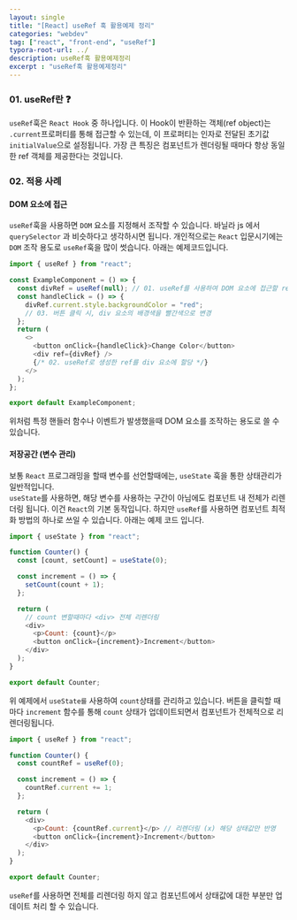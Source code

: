 ```yaml
---
layout: single
title: "[React] useRef 훅 활용예제 정리"
categories: "webdev"
tag: ["react", "front-end", "useRef"]
typora-root-url: ../
description: useRef훅 활용예제정리
excerpt : "useRef훅 활용예제정리"
---
```


### 01. useRef란 ❓
<code>useRef</code>훅은 <code>React Hook</code> 중 하나입니다. 이 Hook이 반환하는 객체(ref object)는 <code>.current</code>프로퍼티를 통해 접근할 수 있는데, 이 프로퍼티는 인자로 전달된 초기값 <code>initialValue</code>으로 설정됩니다. 가장 큰 특징은 컴포넌트가 렌더링될 때마다 항상 동일한 ref 객체를 제공한다는 것입니다. 
<br />

### 02. 적용 사례

#### DOM 요소에 접근

<code>useRef</code>훅을 사용하면 <code>DOM</code> 요소를 지정해서 조작할 수 있습니다. 바닐라 js 에서 <code>querySelector</code> 과 비슷하다고 생각하시면 됩니다. 개인적으로는 <code>React</code> 입문시기에는 <code>DOM</code> 조작 용도로 <code>useRef</code>훅을 많이 썻습니다. 아래는 예제코드입니다.

```javascript
import { useRef } from "react";

const ExampleComponent = () => {
  const divRef = useRef(null); // 01. useRef를 사용하여 DOM 요소에 접근할 ref 생성
  const handleClick = () => {
    divRef.current.style.backgroundColor = "red";
    // 03. 버튼 클릭 시, div 요소의 배경색을 빨간색으로 변경
  };
  return (
    <>
      <button onClick={handleClick}>Change Color</button>
      <div ref={divRef} />
      {/* 02. useRef로 생성한 ref를 div 요소에 할당 */}
    </>
  );
};

export default ExampleComponent;
```

위처럼 특정 핸들러 함수나 이벤트가 발생했을때 DOM 요소를 조작하는 용도로 쓸 수 있습니다.

#### 저장공간 (변수 관리)

보통 <code>React</code> 프로그래밍을 할때 변수를 선언할때에는, <code>useState</code> 훅을 통한 상태관리가 일반적입니다.
<br />
<code>useState</code>를 사용하면, 해당 변수를 사용하는 구간이 아님에도 컴포넌트 내 전체가 리렌더링 됩니다. 이건 <code>React</code>의 기본 동작입니다. 하지만 <code>useRef</code>를 사용하면 컴포넌트 최적화 방법의 하나로 쓰일 수 있습니다. 아래는 예제 코드 입니다.

```javascript
import { useState } from "react";

function Counter() {
  const [count, setCount] = useState(0);

  const increment = () => {
    setCount(count + 1);
  };

  return (
    // count 변할때마다 <div> 전체 리렌더링
    <div>
      <p>Count: {count}</p>
      <button onClick={increment}>Increment</button>
    </div>
  );
}

export default Counter;
```

위 예제에서 <code>useState를</code> 사용하여 <code>count</code>상태를 관리하고 있습니다. 버튼을 클릭할 때마다 <code>increment</code> 함수를 통해 <code>count</code> 상태가 업데이트되면서 컴포넌트가 전체적으로 리렌더링됩니다.

```javascript
import { useRef } from "react";

function Counter() {
  const countRef = useRef(0);

  const increment = () => {
    countRef.current += 1;
  };

  return (
    <div>
      <p>Count: {countRef.current}</p> // 리렌더링 (x) 해당 상태값만 반영
      <button onClick={increment}>Increment</button>
    </div>
  );
}

export default Counter;
```

<code>useRef</code>를 사용하면 전체를 리렌더링 하지 않고 컴포넌트에서 상태값에 대한 부분만 업데이트 처리 할 수 있습니다.
